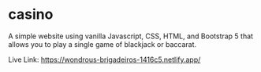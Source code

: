 # casino

A simple website using vanilla Javascript, CSS, HTML, and Bootstrap 5 that allows you to play a single game of blackjack or baccarat.

Live Link: https://wondrous-brigadeiros-1416c5.netlify.app/ 
